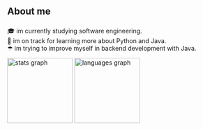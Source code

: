 <h2 align="left">About me</h2>

###

<p align="left">🎓  im currently studying software engineering.<br>🌱 im on track for learning more about Python and Java.<br>☂ im trying to improve myself in backend development with Java.</p>

<div align="left">
  <img src="https://github-readme-stats.vercel.app/api?username=phun333&hide_title=false&hide_rank=true&show_icons=true&include_all_commits=true&count_private=true&disable_animations=false&theme=merko&locale=en&hide_border=true&order=1" height="150" alt="stats graph"  />
  <img src="https://github-readme-stats.vercel.app/api/top-langs?username=phun333&locale=en&hide_title=false&layout=compact&card_width=320&langs_count=5&theme=merko&hide_border=true&order=2" height="150" alt="languages graph"  />
</div>




